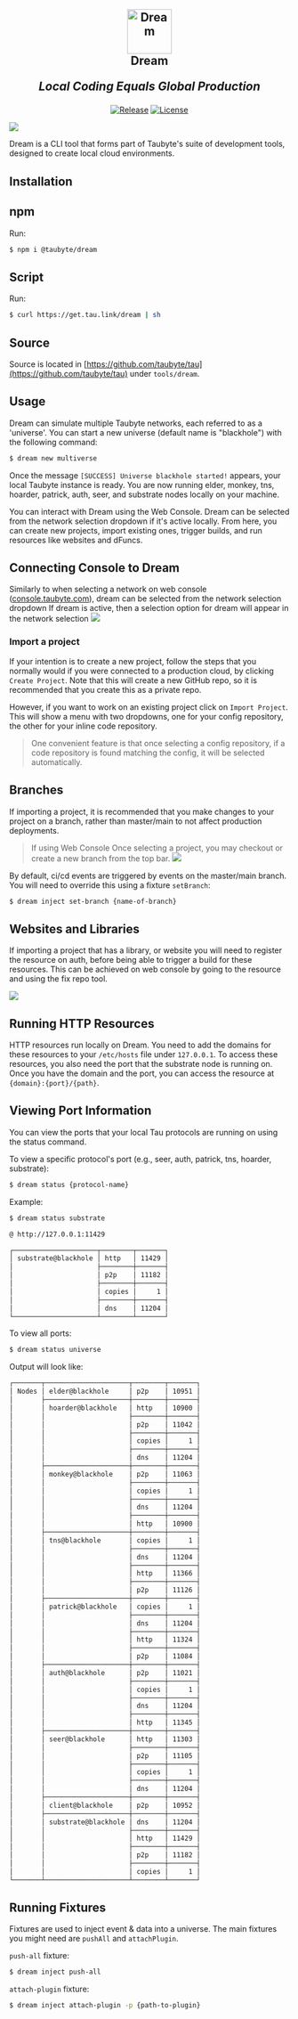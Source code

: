 
<h2 align="center">
  <a href="https://taubyte.com" target="_blank" rel="noopener noreferrer">
    <picture>
      <source media="(prefers-color-scheme: dark)" srcset="images/dream-logo-box-v2.png">
      <img width="80" src="images/dream-logo-box-v2.png" alt="Dream">
    </picture>
  </a>
  <br />
  Dream
  
  ***Local Coding Equals Global Production***
</h2>
<div align="center">

[![Release](https://img.shields.io/github/release/taubyte/dream.svg)](https://github.com/taubyte/dream/releases)
[![License](https://img.shields.io/github/license/taubyte/dream)](LICENSE)
</div>

![](images/dream-banner.png)

Dream is a CLI tool that forms part of Taubyte's suite of development tools, designed to create local cloud environments.

## Installation

## npm
Run:

```bash
$ npm i @taubyte/dream
```

## Script
Run:

```bash
$ curl https://get.tau.link/dream | sh
```

## Source
Source is located in [https://github.com/taubyte/tau](https://github.com/taubyte/tau) under `tools/dream`.

## Usage

Dream can simulate multiple Taubyte networks, each referred to as a 'universe'. You can start a new universe (default name is "blackhole") with the following command:

```bash
$ dream new multiverse 
```
Once the message `[SUCCESS] Universe blackhole started!` appears, your local Taubyte instance is ready. You are now running elder, monkey, tns, hoarder, patrick, auth, seer, and substrate nodes locally on your machine.

You can interact with Dream using the Web Console. Dream can be selected from the network selection dropdown if it's active locally. From here, you can create new projects, import existing ones, trigger builds, and run resources like websites and dFuncs.


## Connecting Console to Dream
Similarly to when selecting a network on web console ([console.taubyte.com](https://console.taubyte.com)), dream can be selected from the network selection dropdown 
If dream is active, then a selection option for dream will appear in the network selection
![](images/web-console-login.png)


### Import a project
If your intention is to create a new project, follow the steps that you normally would if you were connected to a production cloud, by clicking `Create Project`. Note that this will create a new GitHub repo, so it is recommended that you create this as a private repo.

However, if you want to work on an existing project click on `Import Project`. This will show a menu with two dropdowns, one for your config repository, the other for your inline code repository. 
 > One convenient feature is that once selecting a config repository, if a code repository is found matching the config, it will be selected automatically.

## Branches 
If importing a project, it is recommended that you make changes to your project on a branch, rather than master/main to not affect production deployments. 
> If using Web Console Once selecting a project, you may checkout or create a new branch from the top bar.
> ![](images/web-console-branch-selector.png)


By default, ci/cd events are triggered by events on the master/main branch. You will need to override this using a fixture `setBranch`:

```bash
$ dream inject set-branch {name-of-branch}
```

## Websites and Libraries

If importing a project that has a library, or website you will need to register the resource on auth, before being able to trigger a build for these resources. This can be achieved on web console by going to the resource and using the fix repo tool.

![](images/web-console-fix-repo.png)


## Running HTTP Resources

HTTP resources run locally on Dream. You need to add the domains for these resources to your `/etc/hosts` file under `127.0.0.1`. To access these resources, you also need the port that the substrate node is running on. Once you have the domain and the port, you can access the resource at `{domain}:{port}/{path}`.

## Viewing Port Information

You can view the ports that your local Tau protocols are running on using the status command.

To view a specific protocol's port (e.g., seer, auth, patrick, tns, hoarder, substrate):

```bash
$ dream status {protocol-name}
```

Example:
```bash
$ dream status substrate

@ http://127.0.0.1:11429

┌─────────────────────┬────────┬───────┐
│ substrate@blackhole │ http   │ 11429 │
│                     ├────────┼───────┤
│                     │ p2p    │ 11182 │
│                     ├────────┼───────┤
│                     │ copies │     1 │
│                     ├────────┼───────┤
│                     │ dns    │ 11204 │
└─────────────────────┴────────┴───────┘
```

To view all ports:
```bash
$ dream status universe 
```

Output will look like:
```bash
┌───────┬─────────────────────┬────────┬───────┐
│ Nodes │ elder@blackhole     │ p2p    │ 10951 │
│       ├─────────────────────┼────────┼───────┤
│       │ hoarder@blackhole   │ http   │ 10900 │
│       │                     ├────────┼───────┤
│       │                     │ p2p    │ 11042 │
│       │                     ├────────┼───────┤
│       │                     │ copies │     1 │
│       │                     ├────────┼───────┤
│       │                     │ dns    │ 11204 │
│       ├─────────────────────┼────────┼───────┤
│       │ monkey@blackhole    │ p2p    │ 11063 │
│       │                     ├────────┼───────┤
│       │                     │ copies │     1 │
│       │                     ├────────┼───────┤
│       │                     │ dns    │ 11204 │
│       │                     ├────────┼───────┤
│       │                     │ http   │ 10900 │
│       ├─────────────────────┼────────┼───────┤
│       │ tns@blackhole       │ copies │     1 │
│       │                     ├────────┼───────┤
│       │                     │ dns    │ 11204 │
│       │                     ├────────┼───────┤
│       │                     │ http   │ 11366 │
│       │                     ├────────┼───────┤
│       │                     │ p2p    │ 11126 │
│       ├─────────────────────┼────────┼───────┤
│       │ patrick@blackhole   │ copies │     1 │
│       │                     ├────────┼───────┤
│       │                     │ dns    │ 11204 │
│       │                     ├────────┼───────┤
│       │                     │ http   │ 11324 │
│       │                     ├────────┼───────┤
│       │                     │ p2p    │ 11084 │
│       ├─────────────────────┼────────┼───────┤
│       │ auth@blackhole      │ p2p    │ 11021 │
│       │                     ├────────┼───────┤
│       │                     │ copies │     1 │
│       │                     ├────────┼───────┤
│       │                     │ dns    │ 11204 │
│       │                     ├────────┼───────┤
│       │                     │ http   │ 11345 │
│       ├─────────────────────┼────────┼───────┤
│       │ seer@blackhole      │ http   │ 11303 │
│       │                     ├────────┼───────┤
│       │                     │ p2p    │ 11105 │
│       │                     ├────────┼───────┤
│       │                     │ copies │     1 │
│       │                     ├────────┼───────┤
│       │                     │ dns    │ 11204 │
│       ├─────────────────────┼────────┼───────┤
│       │ client@blackhole    │ p2p    │ 10952 │
│       ├─────────────────────┼────────┼───────┤
│       │ substrate@blackhole │ dns    │ 11204 │
│       │                     ├────────┼───────┤
│       │                     │ http   │ 11429 │
│       │                     ├────────┼───────┤
│       │                     │ p2p    │ 11182 │
│       │                     ├────────┼───────┤
│       │                     │ copies │     1 │
└───────┴─────────────────────┴────────┴───────┘
```


## Running Fixtures

Fixtures are used to inject event & data into a universe. The main fixtures you might need are `pushAll` and `attachPlugin`.

`push-all` fixture:

```bash 
$ dream inject push-all
```

`attach-plugin` fixture:

```bash
$ dream inject attach-plugin -p {path-to-plugin}
```

